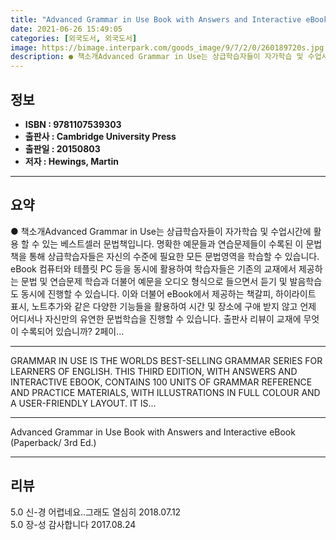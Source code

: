 ```yaml
---
title: "Advanced Grammar in Use Book with Answers and Interactive eBook (Paperback/ 3rd Ed.)"
date: 2021-06-26 15:49:05
categories: [외국도서, 외국도서]
image: https://bimage.interpark.com/goods_image/9/7/2/0/260189720s.jpg
description: ● 책소개Advanced Grammar in Use는 상급학습자들이 자가학습 및 수업시간에 활용 할 수 있는 베스트셀러 문법책입니다. 명확한 예문들과 연습문제들이 수록된 이 문법책을 통해 상급학습자들은 자신의 수준에 필요한 모든 문법영역을 학습할 수 있습니다. eBook 컴퓨터와 테플
---
```


## **정보**

- **ISBN : 9781107539303**
- **출판사 : Cambridge University Press**
- **출판일 : 20150803**
- **저자 : Hewings, Martin**

------



## **요약**

●  책소개Advanced Grammar in Use는 상급학습자들이 자가학습 및 수업시간에 활용 할 수 있는 베스트셀러 문법책입니다. 명확한 예문들과 연습문제들이 수록된 이 문법책을 통해 상급학습자들은 자신의 수준에 필요한 모든 문법영역을 학습할 수 있습니다. eBook 컴퓨터와 테플릿 PC 등을 동시에 활용하여 학습자들은 기존의 교재에서 제공하는 문법 및 연습문제 학습과 더불어 예문을 오디오 형식으로 들으면서 듣기 및 발음학습도 동시에 진행할 수 있습니다. 이와 더불어 eBook에서 제공하는 책갈피, 하이라이트 표시, 노트추가와 같은 다양한 기능들을 활용하여 시간 및 장소에 구애 받지 않고 언제 어디서나 자신만의 유연한 문법학습을 진행할 수 있습니다. 출판사 리뷰이 교재에 무엇이 수록되어 있습니까? 2페이...

------

GRAMMAR IN USE IS THE WORLDS BEST-SELLING GRAMMAR SERIES FOR LEARNERS OF ENGLISH. THIS THIRD EDITION, WITH ANSWERS AND INTERACTIVE EBOOK, CONTAINS 100 UNITS OF GRAMMAR REFERENCE AND PRACTICE MATERIALS, WITH ILLUSTRATIONS IN FULL COLOUR AND A USER-FRIENDLY LAYOUT. IT IS... 

------


Advanced Grammar in Use Book with Answers and Interactive eBook (Paperback/ 3rd Ed.) 

------


## **리뷰** 

5.0 신-경 어렵네요..그래도 열심히 2018.07.12 <br/>5.0 장-성 감사합니다  2017.08.24 <br/>